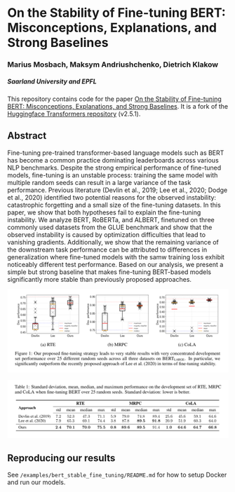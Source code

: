 # On the Stability of Fine-tuning BERT: Misconceptions, Explanations, and Strong Baselines

### Marius Mosbach, Maksym Andriushchenko, Dietrich Klakow
##### Saarland University and EPFL

This repository contains code for the paper [On the Stability of Fine-tuning BERT: Misconceptions, Explanations, and Strong Baselines](https://www.lsv.uni-saarland.de/wp-content/publications/2020/On_the_Stability_of_Fine-tuning_BERT_preprint.pdf). It is a fork of the [Huggingface Transformers repository](https://github.com/huggingface/transformers) (v2.5.1).

## Abstract

Fine-tuning pre-trained transformer-based language models such as BERT has become a common practice dominating leaderboards across various NLP benchmarks. Despite the strong empirical performance of fine-tuned models, fine-tuning is an unstable process: training the same model with multiple random seeds can result in a large variance of the task performance. Previous literature (Devlin et al., 2019; Lee et al., 2020; Dodge et al., 2020) identified two potential reasons for the observed instability: catastrophic forgetting and a small size of the fine-tuning datasets. In this paper, we show that both hypotheses fail to explain
the fine-tuning instability. We analyze BERT, RoBERTa, and ALBERT, finetuned on three commonly used datasets from the GLUE benchmark and show that the observed instability is caused by optimization difficulties that lead to vanishing gradients. Additionally, we show that the remaining variance of the downstream task performance can be attributed to differences in generalization where fine-tuned models with the samw training loss exhibit noticeably different test performance. Based on our analysis, we present a simple but strong baseline that makes fine-tuning BERT-based models significantly more stable than previously proposed approaches.

![](images/fig1.png)

![](images/tab1.png)

## Reproducing our results

See `/examples/bert_stable_fine_tuning/README.md` for how to setup Docker and run our models. 
